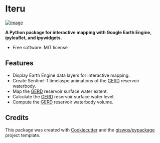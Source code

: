 # Iteru


[![image](https://img.shields.io/pypi/v/iteru.svg)](https://pypi.python.org/pypi/iteru)


**A Python package for interactive mapping with Google Earth Engine, ipyleaflet, and ipywidgets.**


-   Free software: MIT license
    

## Features


-   Display Earth Engine data layers for interactive mapping.
-   Create Sentinel-1 timelaspe animations of the [GERD](https://en.wikipedia.org/wiki/Grand_Ethiopian_Renaissance_Dam) reservoir waterbody.
-   Map the [GERD](https://en.wikipedia.org/wiki/Grand_Ethiopian_Renaissance_Dam) reservoir surface water extent.
-   Calculate the [GERD](https://en.wikipedia.org/wiki/Grand_Ethiopian_Renaissance_Dam) reservoir surface water level. 
-   Compute the [GERD](https://en.wikipedia.org/wiki/Grand_Ethiopian_Renaissance_Dam) reservoir waterbody volume.

## Credits

This package was created with [Cookiecutter](https://github.com/cookiecutter/cookiecutter) and the [giswqs/pypackage](https://github.com/giswqs/pypackage) project template.
